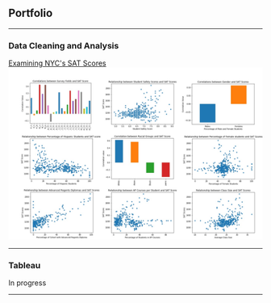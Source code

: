## Portfolio

---

### Data Cleaning and Analysis

[Examining NYC's SAT Scores](https://github.com/dlhaar/NYC-SAT/blob/main/NYC-SAT.ipynb)
<img src="images/NYC-thumbnail.png?raw=true"/>

---

### Tableau
In progress

---
